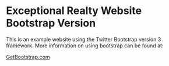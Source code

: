 # Exceptional Realty Website Bootstrap Version

This is an example website using the Twitter Bootstrap version 3 framework. More information on using bootstrap can be found at:

[GetBootstrap.com](http://getbootstrap.com)